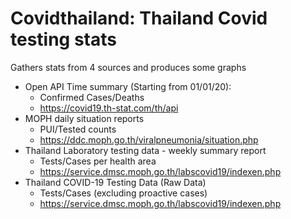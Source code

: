 # Covidthailand: Thailand Covid testing stats

Gathers stats from 4 sources and produces some graphs

- Open API Time summary (Starting from 01/01/20):
  - Confirmed Cases/Deaths
  - https://covid19.th-stat.com/th/api
- MOPH daily situation reports 
  - PUI/Tested counts
  - https://ddc.moph.go.th/viralpneumonia/situation.php
- Thailand Laboratory testing data - weekly summary report
  - Tests/Cases per health area
  - https://service.dmsc.moph.go.th/labscovid19/indexen.php
- Thailand COVID-19 Testing Data (Raw Data)  
  - Tests/Cases (excluding proactive cases)
  - https://service.dmsc.moph.go.th/labscovid19/indexen.php

